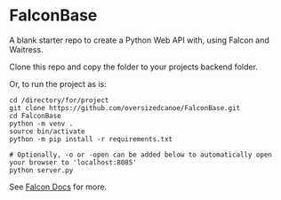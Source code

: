# FalconBase
A blank starter repo to create a Python Web API with, using Falcon and Waitress.

Clone this repo and copy the folder to your projects backend folder.

Or, to run the project as is:
```
cd /directory/for/project
git clone https://github.com/oversizedcanoe/FalconBase.git
cd FalconBase
python -m venv .
source bin/activate
python -m pip install -r requirements.txt

# Optionally, -o or -open can be added below to automatically open your browser to 'localhost:8085'
python server.py
```

See [Falcon Docs](https://falcon.readthedocs.io/en/stable/) for more.
